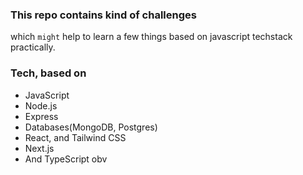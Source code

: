 ### This repo contains kind of challenges
 which `might` help to learn a few things based on javascript techstack practically.

### Tech, based on
- JavaScript
- Node.js
- Express
- Databases(MongoDB, Postgres)
- React, and Tailwind CSS
- Next.js
- And TypeScript obv
